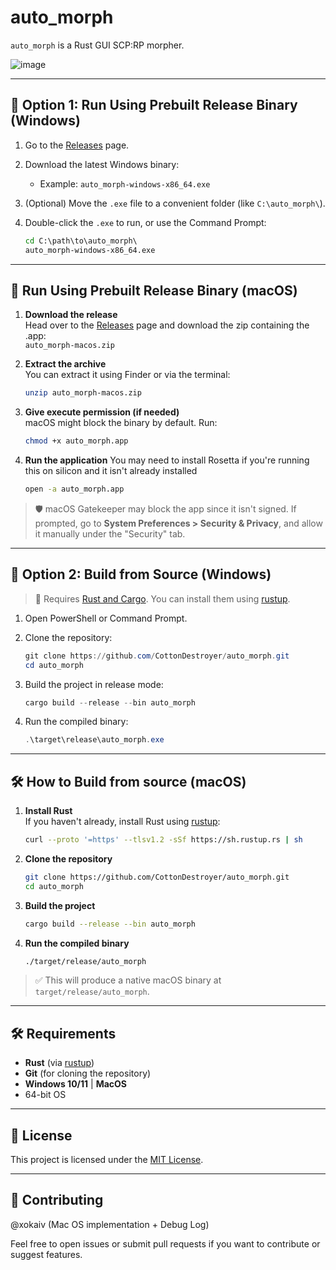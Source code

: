 # auto_morph

`auto_morph` is a Rust GUI SCP:RP morpher.

![image](https://github.com/user-attachments/assets/1da06b32-8fe8-4175-a5fa-4a8986365dda)





---

## 🚀 Option 1: Run Using Prebuilt Release Binary (Windows)

1. Go to the [Releases](https://github.com/CottonDestroyer/auto_morph/releases) page.
2. Download the latest Windows binary:
   - Example: `auto_morph-windows-x86_64.exe`
3. (Optional) Move the `.exe` file to a convenient folder (like `C:\auto_morph\`).
4. Double-click the `.exe` to run, or use the Command Prompt:

   ```cmd
   cd C:\path\to\auto_morph\
   auto_morph-windows-x86_64.exe
   ```

---

## 🏃 Run Using Prebuilt Release Binary (macOS)

1. **Download the release**  
   Head over to the [Releases](../../releases) page and download the zip containing the .app:  
   `auto_morph-macos.zip`

2. **Extract the archive**  
   You can extract it using Finder or via the terminal:
   ```sh
   unzip auto_morph-macos.zip
   ```

3. **Give execute permission (if needed)**  
   macOS might block the binary by default. Run:
   ```sh
   chmod +x auto_morph.app
   ```

4. **Run the application**
   You may need to install Rosetta if you're running this on silicon and it isn't already installed
   ```sh
   open -a auto_morph.app
   ```

> 🛡️ macOS Gatekeeper may block the app since it isn't signed. If prompted, go to **System Preferences > Security & Privacy**, and allow it manually under the "Security" tab.

---

## 🔧 Option 2: Build from Source (Windows)

> 📌 Requires [Rust and Cargo](https://www.rust-lang.org/tools/install). You can install them using [rustup](https://rustup.rs/).

1. Open PowerShell or Command Prompt.
2. Clone the repository:

   ```powershell
   git clone https://github.com/CottonDestroyer/auto_morph.git
   cd auto_morph
   ```

3. Build the project in release mode:

   ```powershell
   cargo build --release --bin auto_morph
   ```

4. Run the compiled binary:

   ```powershell
   .\target\release\auto_morph.exe
   ```

---

## 🛠️ How to Build from source (macOS)

1. **Install Rust**  
   If you haven't already, install Rust using [rustup](https://rustup.rs/):
   ```sh
   curl --proto '=https' --tlsv1.2 -sSf https://sh.rustup.rs | sh
   ```

2. **Clone the repository**
   ```sh
   git clone https://github.com/CottonDestroyer/auto_morph.git
   cd auto_morph
   ```

3. **Build the project**
   ```sh
   cargo build --release --bin auto_morph
   ```

4. **Run the compiled binary**
   ```sh
   ./target/release/auto_morph
   ```

> ✅ This will produce a native macOS binary at `target/release/auto_morph`.

---

## 🛠 Requirements

- **Rust** (via [rustup](https://rustup.rs/))
- **Git** (for cloning the repository)
- **Windows 10/11** | **MacOS**
- 64-bit OS
---

## 📄 License

This project is licensed under the [MIT License](LICENSE).

---

## 🤝 Contributing
@xokaiv (Mac OS implementation + Debug Log)

Feel free to open issues or submit pull requests if you want to contribute or suggest features.
